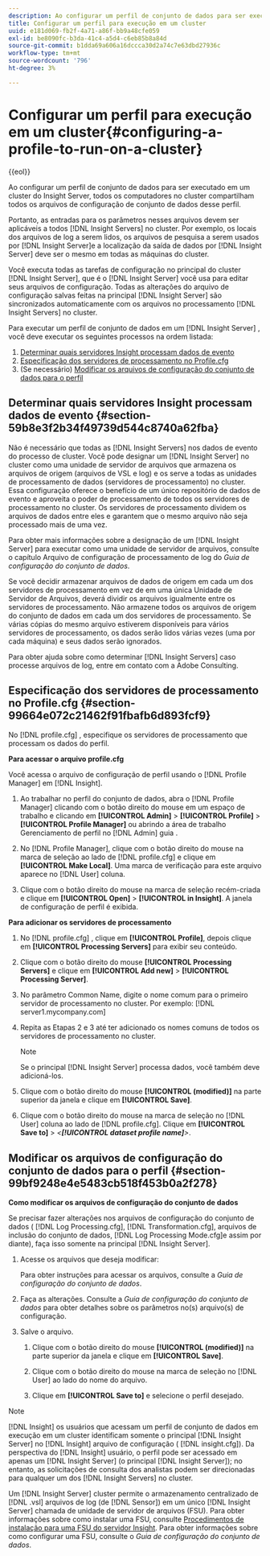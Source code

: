 ```yaml
---
description: Ao configurar um perfil de conjunto de dados para ser executado em um cluster do Insight Server, todos os computadores no cluster compartilham todos os arquivos de configuração de conjunto de dados desse perfil.
title: Configurar um perfil para execução em um cluster
uuid: e181d069-fb2f-4a71-a86f-bb9a48cfe059
exl-id: be8090fc-b3da-41c4-a5d4-c6eb85b8a84d
source-git-commit: b1dda69a606a16dccca30d2a74c7e63dbd27936c
workflow-type: tm+mt
source-wordcount: '796'
ht-degree: 3%

---
```


# Configurar um perfil para execução em um cluster{#configuring-a-profile-to-run-on-a-cluster}

{{eol}}

Ao configurar um perfil de conjunto de dados para ser executado em um cluster do Insight Server, todos os computadores no cluster compartilham todos os arquivos de configuração de conjunto de dados desse perfil.

Portanto, as entradas para os parâmetros nesses arquivos devem ser aplicáveis a todos [!DNL Insight Servers] no cluster. Por exemplo, os locais dos arquivos de log a serem lidos, os arquivos de pesquisa a serem usados por [!DNL Insight Server]e a localização da saída de dados por [!DNL Insight Server] deve ser o mesmo em todas as máquinas do cluster.

Você executa todas as tarefas de configuração no principal do cluster [!DNL Insight Server], que é o [!DNL Insight Server] você usa para editar seus arquivos de configuração. Todas as alterações do arquivo de configuração salvas feitas na principal [!DNL Insight Server] são sincronizados automaticamente com os arquivos no processamento [!DNL Insight Servers] no cluster.

Para executar um perfil de conjunto de dados em um [!DNL Insight Server] , você deve executar os seguintes processos na ordem listada:

1. [Determinar quais servidores Insight processam dados de evento](../../../../../../home/c-inst-svr/c-install-ins-svr/c-ins-svr-clstrs/c-inst-ins-svr-clstr/c-inst-proc-clstr/c-config-prof-run-clstr.md#section-59b8e3f2b34f49739d544c8740a62fba)
1. [Especificação dos servidores de processamento no Profile.cfg](../../../../../../home/c-inst-svr/c-install-ins-svr/c-ins-svr-clstrs/c-inst-ins-svr-clstr/c-inst-proc-clstr/c-config-prof-run-clstr.md#section-99664e072c21462f91fbafb6d893fcf9)
1. (Se necessário) [Modificar os arquivos de configuração do conjunto de dados para o perfil](../../../../../../home/c-inst-svr/c-install-ins-svr/c-ins-svr-clstrs/c-inst-ins-svr-clstr/c-inst-proc-clstr/c-config-prof-run-clstr.md#section-99bf9248e4e5483cb518f453b0a2f278)

## Determinar quais servidores Insight processam dados de evento {#section-59b8e3f2b34f49739d544c8740a62fba}

Não é necessário que todas as [!DNL Insight Servers] nos dados de evento do processo de cluster. Você pode designar um [!DNL Insight Server] no cluster como uma unidade de servidor de arquivos que armazena os arquivos de origem (arquivos de VSL e log) e os serve a todas as unidades de processamento de dados (servidores de processamento) no cluster. Essa configuração oferece o benefício de um único repositório de dados de evento e aproveita o poder de processamento de todos os servidores de processamento no cluster. Os servidores de processamento dividem os arquivos de dados entre eles e garantem que o mesmo arquivo não seja processado mais de uma vez.

Para obter mais informações sobre a designação de um [!DNL Insight Server] para executar como uma unidade de servidor de arquivos, consulte o capítulo Arquivo de configuração de processamento de log do *Guia de configuração do conjunto de dados*.

Se você decidir armazenar arquivos de dados de origem em cada um dos servidores de processamento em vez de em uma única Unidade de Servidor de Arquivos, deverá dividir os arquivos igualmente entre os servidores de processamento. Não armazene todos os arquivos de origem do conjunto de dados em cada um dos servidores de processamento. Se várias cópias do mesmo arquivo estiverem disponíveis para vários servidores de processamento, os dados serão lidos várias vezes (uma por cada máquina) e seus dados serão ignorados.

Para obter ajuda sobre como determinar [!DNL Insight Servers] caso processe arquivos de log, entre em contato com a Adobe Consulting.

## Especificação dos servidores de processamento no Profile.cfg {#section-99664e072c21462f91fbafb6d893fcf9}

No [!DNL profile.cfg] , especifique os servidores de processamento que processam os dados do perfil.

**Para acessar o arquivo profile.cfg**

Você acessa o arquivo de configuração de perfil usando o [!DNL Profile Manager] em [!DNL Insight].

1. Ao trabalhar no perfil do conjunto de dados, abra o [!DNL Profile Manager] clicando com o botão direito do mouse em um espaço de trabalho e clicando em **[!UICONTROL Admin]** > **[!UICONTROL Profile]** > **[!UICONTROL Profile Manager]** ou abrindo a área de trabalho Gerenciamento de perfil no [!DNL Admin] guia .

1. No [!DNL Profile Manager], clique com o botão direito do mouse na marca de seleção ao lado de [!DNL profile.cfg] e clique em **[!UICONTROL Make Local]**. Uma marca de verificação para este arquivo aparece no [!DNL User] coluna.

1. Clique com o botão direito do mouse na marca de seleção recém-criada e clique em **[!UICONTROL Open]** > **[!UICONTROL in Insight]**. A janela de configuração de perfil é exibida.

**Para adicionar os servidores de processamento**

1. No [!DNL profile.cfg] , clique em **[!UICONTROL Profile]**, depois clique em **[!UICONTROL Processing Servers]** para exibir seu conteúdo.

1. Clique com o botão direito do mouse **[!UICONTROL Processing Servers]** e clique em **[!UICONTROL Add new]** > **[!UICONTROL Processing Server]**.

1. No parâmetro Common Name, digite o nome comum para o primeiro servidor de processamento no cluster. Por exemplo: [!DNL server1.mycompany.com]
1. Repita as Etapas 2 e 3 até ter adicionado os nomes comuns de todos os servidores de processamento no cluster.

   >[!NOTE]
   >
   >Se o principal [!DNL Insight Server] processa dados, você também deve adicioná-los.

1. Clique com o botão direito do mouse **[!UICONTROL (modified)]** na parte superior da janela e clique em **[!UICONTROL Save]**.

1. Clique com o botão direito do mouse na marca de seleção no [!DNL User] coluna ao lado de [!DNL profile.cfg]. Clique em **[!UICONTROL Save to]** > *&lt;**[!UICONTROL dataset profile name]**>*.

## Modificar os arquivos de configuração do conjunto de dados para o perfil {#section-99bf9248e4e5483cb518f453b0a2f278}

**Como modificar os arquivos de configuração do conjunto de dados**

Se precisar fazer alterações nos arquivos de configuração do conjunto de dados ( [!DNL Log Processing.cfg], [!DNL Transformation.cfg], arquivos de inclusão do conjunto de dados, [!DNL Log Processing Mode.cfg]e assim por diante), faça isso somente na principal [!DNL Insight Server].

1. Acesse os arquivos que deseja modificar:

   Para obter instruções para acessar os arquivos, consulte a *Guia de configuração do conjunto de dados*.
1. Faça as alterações. Consulte a *Guia de configuração do conjunto de dados* para obter detalhes sobre os parâmetros no(s) arquivo(s) de configuração.
1. Salve o arquivo.

   1. Clique com o botão direito do mouse **[!UICONTROL (modified)]** na parte superior da janela e clique em **[!UICONTROL Save]**.

   1. Clique com o botão direito do mouse na marca de seleção no [!DNL User] ao lado do nome do arquivo.
   1. Clique em **[!UICONTROL Save to]** e selecione o perfil desejado.

>[!NOTE]
>
>[!DNL Insight] os usuários que acessam um perfil de conjunto de dados em execução em um cluster identificam somente o principal [!DNL Insight Server] no [!DNL Insight] arquivo de configuração ( [!DNL insight.cfg]). Da perspectiva do [!DNL Insight] usuário, o perfil pode ser acessado em apenas um [!DNL Insight Server] (o principal [!DNL Insight Server]); no entanto, as solicitações de consulta dos analistas podem ser direcionadas para qualquer um dos [!DNL Insight Servers] no cluster.

Um [!DNL Insight Server] cluster permite o armazenamento centralizado de [!DNL .vsl] arquivos de log (de [!DNL Sensor]) em um único [!DNL Insight Server] chamada de unidade de servidor de arquivos (FSU). Para obter informações sobre como instalar uma FSU, consulte [Procedimentos de instalação para uma FSU do servidor Insight](../../../../../../home/c-inst-svr/c-install-ins-svr/t-inst-proc-fsu.md#task-e4a4a791b6694119ba45b36f3e573016). Para obter informações sobre como configurar uma FSU, consulte o *Guia de configuração do conjunto de dados*.
